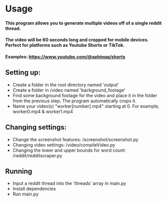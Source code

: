 # Usage

#### This program allows you to generate multiple videos off of a single reddit thread.
#### The video will be 60 seconds long and cropped for mobile devices. Perfect for platforms such as Youtube Shorts or TikTok.
#### Examples: https://www.youtube.com/@aphinqq/shorts

## Setting up:
 - Create a folder in the root directory named 'output'
 - Create a folder in /video named 'background_footage'
 - Find some background footage for the video and place it in the folder from the previous step. The program automatically crops it.
 - Name your video(s) "worker[number].mp4" starting at 0. For example, worker0.mp4 & worker1.mp4

## Changing settings:
 - Change the screenshot features: /screenshot/screenshot.py
 - Changing video settings: /video/compileVideo.py
 - Changing the lower and upper bounds for word count: /reddit/redditscraper.py

## Running
 - Input a reddit thread into the 'threads' array in main.py
 - Install dependencies
 - Run main.py